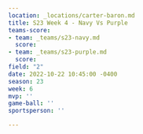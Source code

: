 ```yaml
---
location: _locations/carter-baron.md
title: S23 Week 4 - Navy Vs Purple
teams-score:
- team: _teams/s23-navy.md
  score: 
- team: _teams/s23-purple.md
  score: 
field: "2"
date: 2022-10-22 10:45:00 -0400
season: 23
week: 6
mvp: ''
game-ball: ''
sportsperson: ''

---
```

